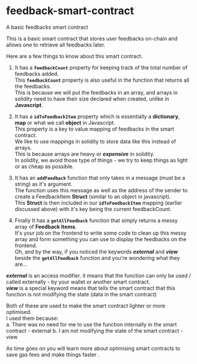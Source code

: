 # feedback-smart-contract
A basic feedbacks smart contract

This is a basic smart contract that stores user feedbacks on-chain and allows one to retrieve all feedbacks later.

Here are a few things to know about this smart contract.
1. It has a **``feedbackCount``** property for keeping track of the total number of feedbacks added.<br/>
This **``feedbackCount``** property is also useful in the function that returns all the feedbacks.<br/>
This is because we will put the feedbacks in an array, and arrays in solidity need to have their size declared when created, unlike in **Javascript**.   
    
2. It has a **``idToFeedbackItem``** property which is essentially a **dictionary**, **map** or what we call **object** in Javascript.<br/>
This property is a key to value mapping of feedbacks in the smart contract.<br/> 
We like to use mappings in solidity to store data like this instead of arrays.<br/>
This is because arrays are heavy or ***expensive*** in solidity.<br/> 
In solidity, we avoid those type of things - we try to keep things as light or as cheap as possible.

3. It has an **``addFeedback``** function that only takes in a message (must be a string) as it's argument.<br/>
The function uses this message as well as the address of the sender to create a FeedbackItem **Struct** (similar to an object in javascript).<br/>
This **Struct** is then included in our **``idToFeedbackItem``** mapping (earlier discussed above) with it's key being the current feedbackCount.

4. Finally It has a **``getAllFeedback``** function that simply returns a messy array of **Feedback Items**.<br/> 
It's your job on the frontend to write some code to clean up this messy array and form something you can use to display the feedbacks on the frontend.<br/> 
Oh, and by the way, if you noticed the keywords ***external*** and ***view*** beside the **``getAllFeedback``** function and you're wondering what they are...

***external*** is an access modifier. it means that the function can only be used / called externally - by your wallet or another smart contract.<br/>
***view*** is a special keyword means that tells the smart contract that this function is not modifying the state (data in the smart contract)

Both of these are used to make the smart contract lighter or more optimised. <br/> 
I used them because:<br/> 
a. There was no need for me to use the function internally in the smart contract - external
b. I am not modifying the state of the smart contract - view

As time goes on you will learn more about optimising smart contracts to save gas fees and make things faster .
